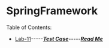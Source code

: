 # SpringFramework
Table of Contents:
- [Lab-11](https://github.com/jManij/SpringFramework/tree/master/songr/src/main/java/manishlab11/example/songr)-----[***Test Case***](https://github.com/jManij/SpringFramework/tree/master/songr/src/test/java/manishlab11/example/songr)-----[***Read Me***](https://github.com/jManij/SpringFramework/blob/master/songr/allReadMe/lab-11-README.md)
